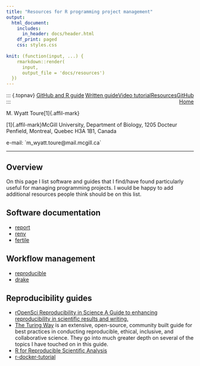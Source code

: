 ```yaml
---
title: "Resources for R programming project management"
output:
  html_document:
    includes:
      in_header: docs/header.html
    df_print: paged
    css: styles.css
    
knit: (function(input, ...) {
    rmarkdown::render(
      input,
      output_file = 'docs/resources')
  })
---
```


::: {.topnav}
<a href="index.html">GitHub and R guide</a> <a href="https://github.com/wyatt-toure/github-and-R-starter-guide" style = "float: right;"><i class="fab fa-github"></i> GitHub </a> <a href="resources.html" class="active" style = "float: right;"><i class="fas fa-toolbox"></i> Resources</a><a href="video-tutorial.html" style = "float: right;"><i class="fas fa-video"></i> Video tutorial</a><a href="written-guide.html" style = "float: right;"><i class="fas fa-book"></i> Written guide</a><a href="index.html" style = "float: right;"><i class="fas fa-home"></i> Home</a>
:::

<p class="author-name">M. Wyatt Toure[1]{.affil-mark}</p><p class="author-affil">[1]{.affil-mark}McGill University, Department of Biology, 1205 Docteur Penfield, Montreal, Quebec H3A 1B1, Canada</p><p>e-mail: `m_wyatt.toure@mail.mcgill.ca`</p>

------------------------------------------------------------------------

## Overview

On this page I list software and guides that I find/have found particularly useful for managing programming projects. I would be happy to add additional resources people think should be on this list. 

## Software documentation

- [report](https://easystats.github.io/report/) 
- [renv](https://rstudio.github.io/renv/) 
- [fertile](https://github.com/baumer-lab/fertile) 

## Workflow management 

- [reproducible](https://reproducible.predictiveecology.org/)
- [drake](https://github.com/ropensci/drake)

## Reproducibility guides

- [rOpenSci Reproducibility in Science A Guide to enhancing reproducibility in scientific results and writing.](http://ropensci.github.io/reproducibility-guide/)
- [The Turing Way](https://the-turing-way.netlify.app/welcome) is an extensive, open-source, community built guide for best practices in conducting reproducible, ethical, inclusive, and collaborative science. They go into much greater depth on several of the topics I have touched on in this guide. 
- [R for Reproducible Scientific Analysis](http://swcarpentry.github.io/r-novice-gapminder/)
- [r-docker-tutorial](http://ropenscilabs.github.io/r-docker-tutorial/)

## 